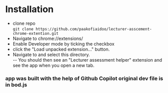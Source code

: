 # Installation
- clone repo  
`git clone https://github.com/paakofiaidoo/lecturer-asscement-chrome-extention.git`
- Navigate to chrome://extensions/
- Enable Developer mode by ticking the checkbox
- click the "Load unpacked extension..." button.
- Navigate to and select this directory.  
  -- You should then see an "Lecturer assessment helper" extension and see the app when you open a new tab.

### app was built with the help of Github Copilot original dev file is in bod.js
